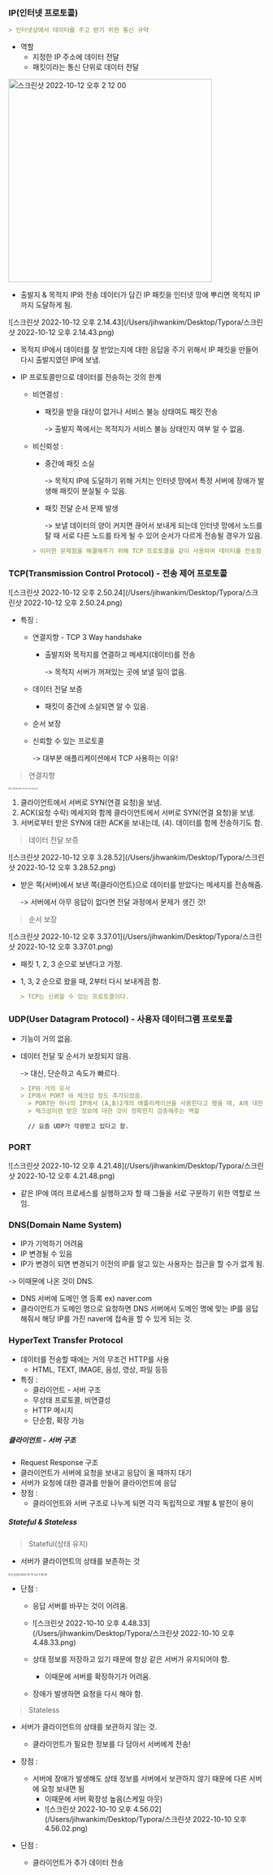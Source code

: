 ###  IP(인터넷 프로토콜)

```markdown
> 인터넷상에서 데이터를 주고 받기 위한 통신 규약
```

- 역할
  - 지정한 IP 주소에 데이터 전달
  - 패킷이라는 통신 단위로 데이터 전달

 <img width="400" alt="스크린샷 2022-10-12 오후 2 12 00" src="https://user-images.githubusercontent.com/91196025/195800088-af019741-2b82-427a-aab3-4f294fa07f8a.png">

  
  - 출발지 & 목적지 IP와 전송 데이터가 담긴 IP 패킷을 인터넷 망에 뿌리면 목적지 IP까지 도달하게 됨.
  
  ![스크린샷 2022-10-12 오후 2.14.43](/Users/jihwankim/Desktop/Typora/스크린샷 2022-10-12 오후 2.14.43.png)
  
  - 목적지 IP에서 데이터를 잘 받았는지에 대한 응답을 주기 위해서 IP 패킷을 만들어 다시 출발지였던 IP에 보냄.

- IP 프로토콜만으로 데이터를 전송하는 것의 한계
  - 비연결성 : 

    - 패킷을 받을 대상이 없거나 서비스 불능 상태여도 패킷 전송

      -> 출발지 쪽에서는 목적지가 서비스 불능 상태인지 여부 알 수 없음.

  - 비신뢰성 : 

    - 중간에 패킷 소실

      -> 목적지 IP에 도달하기 위해 거치는 인터넷 망에서 특정 서버에 장애가 발생해 패킷이 분실될 수 있음.

    - 패킷 전달 순서 문제 발생

      -> 보낼 데이터의 양이 커지면 끊어서 보내게 되는데 인터넷 망에서 노드를 탈 때 서로 다른 노드를 타게 될 수 있어 순서가 다르게 전송될 경우가 있음.

    ```markdown
    > 이러한 문제점을 해결해주기 위해 TCP 프로토콜을 같이 사용하여 데이터를 전송함
    ```

    

### TCP(Transmission Control Protocol) - 전송 제어 프로토콜

![스크린샷 2022-10-12 오후 2.50.24](/Users/jihwankim/Desktop/Typora/스크린샷 2022-10-12 오후 2.50.24.png)

- 특징 : 

  - 연결지향 - TCP 3 Way handshake

    - 출발지와 목적지를 연결하고 메세지(데이터)를 전송 

      -> 목적지 서버가 꺼져있는 곳에 보낼 일이 없음.

  - 데이터 전달 보증

    - 패킷이 중간에 소실되면 알 수 있음.

  - 순서 보장

  - 신뢰할 수 있는 프로토콜

    -> 대부분 애플리케이션에서 TCP 사용하는 이유!

> 연결지향

<img src="/Users/jihwankim/Desktop/Typora/스크린샷 2022-10-07 오후 4.52.57.png" alt="스크린샷 2022-10-07 오후 4.52.57" style="zoom:25%;" />

1. 클라이언트에서 서버로 SYN(연결 요청)을 보냄.
2. ACK(요청 수락) 메세지와 함께 클라이언트에서 서버로 SYN(연결 요청)을 보냄.
3. 서버로부터 받은 SYN에 대한 ACK을 보내는데, (4). 데이터를 함께 전송하기도 함.

> 데이터 전달 보증

![스크린샷 2022-10-12 오후 3.28.52](/Users/jihwankim/Desktop/Typora/스크린샷 2022-10-12 오후 3.28.52.png)

- 받은 쪽(서버)에서 보낸 쪽(클라이언트)으로 데이터를 받았다는 메세지를 전송해줌. 

  -> 서버에서 아무 응답이 없다면 전달 과정에서 문제가 생긴 것!

> 순서 보장

![스크린샷 2022-10-12 오후 3.37.01](/Users/jihwankim/Desktop/Typora/스크린샷 2022-10-12 오후 3.37.01.png)

- 패킷 1, 2, 3 순으로 보낸다고 가정. 

- 1, 3, 2 순으로 왔을 때, 2부터 다시 보내게끔 함.

  ```markdown
  > TCP는 신뢰할 수 있는 프로토콜이다.
  ```

  

### UDP(User Datagram Protocol) - 사용자 데이터그램 프로토콜

- 기능이 거의 없음.

- 데이터 전달 및 순서가 보장되지 않음.

  -> 대신, 단순하고 속도가 빠르다.

  ```markdown
  > IP와 거의 유사
  > IP에서 PORT 와 체크섬 정도 추가되었음.
  	> PORT란 하나의 IP에서 (A,B)2개의 애플리케이션을 사용한다고 했을 때, A에 대한 정보(패킷)인지를 구별해주는 역할
  	> 체크섬이란 받은 정보에 대한 것이 정확한지 검증해주는 역할
  	
  	// 요즘 UDP가 각광받고 있다고 함.
  ```



### PORT

![스크린샷 2022-10-12 오후 4.21.48](/Users/jihwankim/Desktop/Typora/스크린샷 2022-10-12 오후 4.21.48.png)

- 같은 IP에 여러 프로세스를 실행하고자 할 때 그들을 서로 구분하기 위한 역할로 쓰임.

  

### DNS(Domain Name System)

- IP가 기억하기 어려움
- IP 변경될 수 있음
- IP가 변경이 되면 변경되기 이전의 IP를 알고 있는 사용자는 접근을 할 수가 없게 됨.

-> 이때문에 나온 것이 DNS.

- DNS 서버에 도메인 명 등록 ex) naver.com	
- 클라이언트가 도메인 명으로 요청하면 DNS 서버에서 도메인 명에 맞는 IP를 응답해줘서 해당 IP를 가진 naver에 접속을 할 수 있게 되는 것.



### HyperText Transfer Protocol

- 데이터를 전송할 때에는 거의 무조건 HTTP를 사용
  - HTML, TEXT, IMAGE, 음성, 영상, 파일 등등
- 특징 :
  - 클라이언트 - 서버 구조
  - 무상태 프로토콜, 비연결성
  - HTTP 메시지
  - 단순함, 확장 가능

##### 클라이언트 - 서버 구조

- Request Response 구조
- 클라이언트가 서버에 요청을 보내고 응답이 올 때까지 대기
- 서버가 요청에 대한 결과를 만들어 클라이언트에 응답
- 장점 :
  - 클라이언트와 서버 구조로 나누게 되면 각각 독립적으로 개발 & 발전이 용이

##### Stateful & Stateless

> Stateful(상태 유지)

- 서버가 클라이언트의 상태를 보존하는 것

<img src="/Users/jihwankim/Desktop/Typora/스크린샷 2022-10-10 오후 4.36.36.png" alt="스크린샷 2022-10-10 오후 4.36.36" style="zoom: 33%;" />

- 단점 : 

  - 응답 서버를 바꾸는 것이 어려움.

  - ![스크린샷 2022-10-10 오후 4.48.33](/Users/jihwankim/Desktop/Typora/스크린샷 2022-10-10 오후 4.48.33.png)

  - 상태 정보를 저장하고 있기 때문에 항상 같은 서버가 유지되어야 함.

    - 이때문에 서버를 확장하기가 어려움.

  - 장애가 발생하면 요청을 다시 해야 함.

    

> Stateless

- 서버가 클라이언트의 상태를 보관하지 않는 것.
  - 클라이언트가 필요한 정보를 다 담아서 서버에게 전송!
- 장점 :
  - 서버에 장애가 발생해도 상태 정보를 서버에서 보관하지 않기 때문에 다른 서버에 요청 보내면 됨
    - 이때문에 서버 확장성 높음(스케일 아웃)
    - ![스크린샷 2022-10-10 오후 4.56.02](/Users/jihwankim/Desktop/Typora/스크린샷 2022-10-10 오후 4.56.02.png)

- 단점 : 
  - 클라이언트가 추가 데이터 전송 

